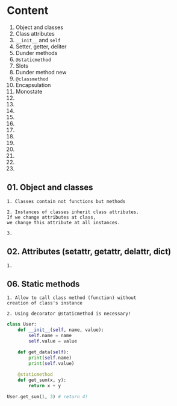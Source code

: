 # Content

 1. Object and classes
 2. Class attributes
 3. `__init__` and `self`
 4. Setter, getter, deliter
 5. Dunder methods
 6. `@staticmethod`
 7. Slots
 8. Dunder method new
 9. `@classmethod`
 10. Encapsulation
 11. Monostate
 12. 
 13. 
 14.
 15.
 16.
 17.
 18.
 19.
 20.
 21.
 22.
 23. 



## 01. Object and classes

    1. Classes contain not functions but methods

    2. Instances of classes inherit class attributes.
    If we change attributes at class,
    we change this attribute at all instances.
    
    3. 

## 02. Attributes (setattr, getattr, delattr, dict)

    1. 

## 06. Static methods

    1. Allow to call class method (function) without
    creation of class's instance
    
    2. Using decorator @staticmethod is necessary!

```python
class User:
    def __init__(self, name, value):
        self.name = name
        self.value = value

    def get_data(self):
        print(self.name)
        print(self.value)
    
    @staticmethod
    def get_sum(x, y):
        return x + y

User.get_sum(1, 3) # return 4!
```
